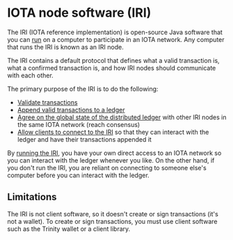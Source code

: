 # IOTA node software (IRI)

The IRI (IOTA reference implementation) is open-source Java software that you can [run](/how-to-guides/running-the-iri.md) on a computer to participate in an IOTA network. Any computer that runs the IRI is known as an IRI node.

The IRI contains a default protocol that defines what a valid transaction is, what a confirmed transaction is, and how IRI nodes should communicate with each other.

The primary purpose of the IRI is to do the following:
* [Validate transactions](/iri/concepts/transaction-validation.md)
* [Append valid transactions to a ledger](/iri/concepts/the-distributed-ledger.md)
* [Agree on the global state of the distributed ledger](/iri/concepts/the-distributed-ledger.md) with other IRI nodes in the same IOTA network (reach consensus)
* [Allow clients to connect to the IRI](/iri/how-to-guides/interacting-with-the-iri.md) so that they can interact with the ledger and have their transactions appended it

By [running the IRI](/iri/how-to-guides/running-the-iri.md), you have your own direct access to an IOTA network so you can interact with the ledger whenever you like. On the other hand, if you don't run the IRI, you are reliant on connecting to someone else's computer before you can interact with the ledger.

## Limitations

The IRI is not client software, so it doesn't create or sign transactions (it's not a wallet). To create or sign transactions, you must use client software such as the Trinity wallet or a client library.

